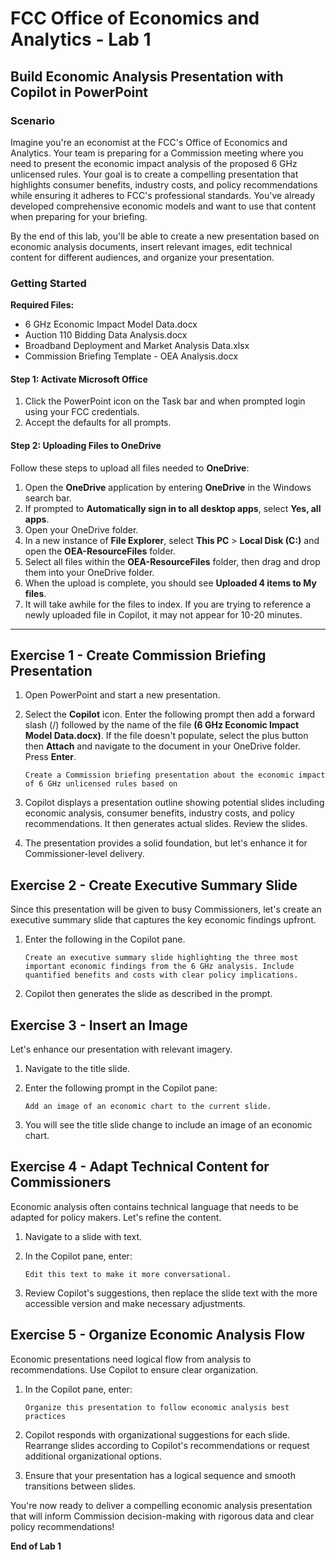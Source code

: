 # FCC Office of Economics and Analytics - Lab 1
## Build Economic Analysis Presentation with Copilot in PowerPoint

### Scenario
Imagine you're an economist at the FCC's Office of Economics and Analytics. Your team is preparing for a Commission meeting where you need to present the economic impact analysis of the proposed 6 GHz unlicensed rules. Your goal is to create a compelling presentation that highlights consumer benefits, industry costs, and policy recommendations while ensuring it adheres to FCC's professional standards. You've already developed comprehensive economic models and want to use that content when preparing for your briefing.

By the end of this lab, you'll be able to create a new presentation based on economic analysis documents, insert relevant images, edit technical content for different audiences, and organize your presentation.

### Getting Started

**Required Files:**
- 6 GHz Economic Impact Model Data.docx
- Auction 110 Bidding Data Analysis.docx  
- Broadband Deployment and Market Analysis Data.xlsx
- Commission Briefing Template - OEA Analysis.docx

#### Step 1: Activate Microsoft Office 
1. Click the PowerPoint icon on the Task bar and when prompted login using your FCC credentials.
2. Accept the defaults for all prompts.

#### Step 2: Uploading Files to OneDrive
Follow these steps to upload all files needed to **OneDrive**:

1. Open the **OneDrive** application by entering **OneDrive** in the Windows search bar.
2. If prompted to **Automatically sign in to all desktop apps**, select **Yes, all apps**.
3. Open your OneDrive folder.
4. In a new instance of **File Explorer**, select **This PC** > **Local Disk (C:)** and open the **OEA-ResourceFiles** folder.
5. Select all files within the **OEA-ResourceFiles** folder, then drag and drop them into your OneDrive folder.
6. When the upload is complete, you should see **Uploaded 4 items to My files**.
7. It will take awhile for the files to index. If you are trying to reference a newly uploaded file in Copilot, it may not appear for 10-20 minutes.

---

## Exercise 1 - Create Commission Briefing Presentation

1. Open PowerPoint and start a new presentation.

2. Select the **Copilot** icon. Enter the following prompt then add a forward slash (/) followed by the name of the file **(6 GHz Economic Impact Model Data.docx)**. If the file doesn't populate, select the plus button then **Attach** and navigate to the document in your OneDrive folder. Press **Enter**.
    
    ```
    Create a Commission briefing presentation about the economic impact of 6 GHz unlicensed rules based on
    ```

3. Copilot displays a presentation outline showing potential slides including economic analysis, consumer benefits, industry costs, and policy recommendations. It then generates actual slides. Review the slides.

4. The presentation provides a solid foundation, but let's enhance it for Commissioner-level delivery.

## Exercise 2 - Create Executive Summary Slide

Since this presentation will be given to busy Commissioners, let's create an executive summary slide that captures the key economic findings upfront.

1. Enter the following in the Copilot pane.

     ```
     Create an executive summary slide highlighting the three most important economic findings from the 6 GHz analysis. Include quantified benefits and costs with clear policy implications. 
     ```

2. Copilot then generates the slide as described in the prompt.

## Exercise 3 - Insert an Image

Let's enhance our presentation with relevant imagery.

1. Navigate to the title slide. 

2. Enter the following prompt in the Copilot pane:

    ```
    Add an image of an economic chart to the current slide. 
    ```

3. You will see the title slide change to include an image of an economic chart. 

## Exercise 4 - Adapt Technical Content for Commissioners

Economic analysis often contains technical language that needs to be adapted for policy makers. Let's refine the content.

1. Navigate to a slide with text.

2. In the Copilot pane, enter:
    
    ```
    Edit this text to make it more conversational.
    ```

3. Review Copilot's suggestions, then replace the slide text with the more accessible version and make necessary adjustments.

## Exercise 5 - Organize Economic Analysis Flow

Economic presentations need logical flow from analysis to recommendations. Use Copilot to ensure clear organization.

1. In the Copilot pane, enter:

    ```
    Organize this presentation to follow economic analysis best practices
    ```

2. Copilot responds with organizational suggestions for each slide. Rearrange slides according to Copilot's recommendations or request additional organizational options.

3. Ensure that your presentation has a logical sequence and smooth transitions between slides.

<!-- ## Exercise 6 - Add Comparative Analysis Slide

Let's enhance the presentation with auction performance data for context.

1. In the Copilot pane, enter:

    ```
    Create a slide comparing 6 GHz economic projections with historical auction performance data, using insights from our Auction 110 analysis.
    ```

2. Reference the auction document by typing: **/Auction 110 Bidding Data Analysis.docx**

3. Review the comparative analysis suggestions and select **Insert** to add this contextual slide. -->

<!-- ## (Optional) Exercise 6 - Send Draft for OEA Director Review

1. Launch Microsoft Outlook and select **New mail**.

2. Select the **Copilot** icon in the email composition window.

3. Enter the following prompt:

    ```
    Draft an email to the OEA Director requesting review of the attached 6 GHz economic impact presentation for the upcoming Commission meeting. Use professional government tone and highlight key analytical findings.
    ```

4. Select **Draft with Copilot**.

5. Review the email draft, attach your presentation, and send to the intended recipient. -->

You're now ready to deliver a compelling economic analysis presentation that will inform Commission decision-making with rigorous data and clear policy recommendations!

**End of Lab 1**